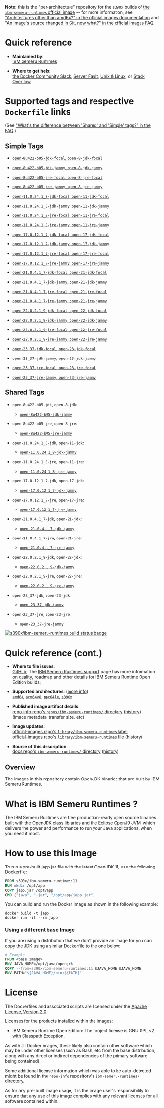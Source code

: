 <!--

********************************************************************************

WARNING:

    DO NOT EDIT "ibm-semeru-runtimes/README.md"

    IT IS AUTO-GENERATED

    (from the other files in "ibm-semeru-runtimes/" combined with a set of templates)

********************************************************************************

-->

**Note:** this is the "per-architecture" repository for the `s390x` builds of [the `ibm-semeru-runtimes` official image](https://hub.docker.com/_/ibm-semeru-runtimes) -- for more information, see ["Architectures other than amd64?" in the official images documentation](https://github.com/docker-library/official-images#architectures-other-than-amd64) and ["An image's source changed in Git, now what?" in the official images FAQ](https://github.com/docker-library/faq#an-images-source-changed-in-git-now-what).

# Quick reference

-	**Maintained by**:  
	[IBM Semeru Runtimes](https://github.com/ibmruntimes/semeru-containers)

-	**Where to get help**:  
	[the Docker Community Slack](https://dockr.ly/comm-slack), [Server Fault](https://serverfault.com/help/on-topic), [Unix & Linux](https://unix.stackexchange.com/help/on-topic), or [Stack Overflow](https://stackoverflow.com/help/on-topic)

# Supported tags and respective `Dockerfile` links

(See ["What's the difference between 'Shared' and 'Simple' tags?" in the FAQ](https://github.com/docker-library/faq#whats-the-difference-between-shared-and-simple-tags).)

## Simple Tags

-	[`open-8u422-b05-jdk-focal`, `open-8-jdk-focal`](https://github.com/ibmruntimes/semeru-containers/blob/1212e4fe213cb5b4c65eb260ccbbc40a7eadfb5d/8/jdk/ubuntu/focal/Dockerfile.open.releases.full)

-	[`open-8u422-b05-jdk-jammy`, `open-8-jdk-jammy`](https://github.com/ibmruntimes/semeru-containers/blob/1212e4fe213cb5b4c65eb260ccbbc40a7eadfb5d/8/jdk/ubuntu/jammy/Dockerfile.open.releases.full)

-	[`open-8u422-b05-jre-focal`, `open-8-jre-focal`](https://github.com/ibmruntimes/semeru-containers/blob/1212e4fe213cb5b4c65eb260ccbbc40a7eadfb5d/8/jre/ubuntu/focal/Dockerfile.open.releases.full)

-	[`open-8u422-b05-jre-jammy`, `open-8-jre-jammy`](https://github.com/ibmruntimes/semeru-containers/blob/1212e4fe213cb5b4c65eb260ccbbc40a7eadfb5d/8/jre/ubuntu/jammy/Dockerfile.open.releases.full)

-	[`open-11.0.24.1_8-jdk-focal`, `open-11-jdk-focal`](https://github.com/ibmruntimes/semeru-containers/blob/1212e4fe213cb5b4c65eb260ccbbc40a7eadfb5d/11/jdk/ubuntu/focal/Dockerfile.open.releases.full)

-	[`open-11.0.24.1_8-jdk-jammy`, `open-11-jdk-jammy`](https://github.com/ibmruntimes/semeru-containers/blob/1212e4fe213cb5b4c65eb260ccbbc40a7eadfb5d/11/jdk/ubuntu/jammy/Dockerfile.open.releases.full)

-	[`open-11.0.24.1_8-jre-focal`, `open-11-jre-focal`](https://github.com/ibmruntimes/semeru-containers/blob/1212e4fe213cb5b4c65eb260ccbbc40a7eadfb5d/11/jre/ubuntu/focal/Dockerfile.open.releases.full)

-	[`open-11.0.24.1_8-jre-jammy`, `open-11-jre-jammy`](https://github.com/ibmruntimes/semeru-containers/blob/1212e4fe213cb5b4c65eb260ccbbc40a7eadfb5d/11/jre/ubuntu/jammy/Dockerfile.open.releases.full)

-	[`open-17.0.12.1_7-jdk-focal`, `open-17-jdk-focal`](https://github.com/ibmruntimes/semeru-containers/blob/1212e4fe213cb5b4c65eb260ccbbc40a7eadfb5d/17/jdk/ubuntu/focal/Dockerfile.open.releases.full)

-	[`open-17.0.12.1_7-jdk-jammy`, `open-17-jdk-jammy`](https://github.com/ibmruntimes/semeru-containers/blob/1212e4fe213cb5b4c65eb260ccbbc40a7eadfb5d/17/jdk/ubuntu/jammy/Dockerfile.open.releases.full)

-	[`open-17.0.12.1_7-jre-focal`, `open-17-jre-focal`](https://github.com/ibmruntimes/semeru-containers/blob/1212e4fe213cb5b4c65eb260ccbbc40a7eadfb5d/17/jre/ubuntu/focal/Dockerfile.open.releases.full)

-	[`open-17.0.12.1_7-jre-jammy`, `open-17-jre-jammy`](https://github.com/ibmruntimes/semeru-containers/blob/1212e4fe213cb5b4c65eb260ccbbc40a7eadfb5d/17/jre/ubuntu/jammy/Dockerfile.open.releases.full)

-	[`open-21.0.4.1_7-jdk-focal`, `open-21-jdk-focal`](https://github.com/ibmruntimes/semeru-containers/blob/1212e4fe213cb5b4c65eb260ccbbc40a7eadfb5d/21/jdk/ubuntu/focal/Dockerfile.open.releases.full)

-	[`open-21.0.4.1_7-jdk-jammy`, `open-21-jdk-jammy`](https://github.com/ibmruntimes/semeru-containers/blob/1212e4fe213cb5b4c65eb260ccbbc40a7eadfb5d/21/jdk/ubuntu/jammy/Dockerfile.open.releases.full)

-	[`open-21.0.4.1_7-jre-focal`, `open-21-jre-focal`](https://github.com/ibmruntimes/semeru-containers/blob/1212e4fe213cb5b4c65eb260ccbbc40a7eadfb5d/21/jre/ubuntu/focal/Dockerfile.open.releases.full)

-	[`open-21.0.4.1_7-jre-jammy`, `open-21-jre-jammy`](https://github.com/ibmruntimes/semeru-containers/blob/1212e4fe213cb5b4c65eb260ccbbc40a7eadfb5d/21/jre/ubuntu/jammy/Dockerfile.open.releases.full)

-	[`open-22.0.2.1_9-jdk-focal`, `open-22-jdk-focal`](https://github.com/ibmruntimes/semeru-containers/blob/1212e4fe213cb5b4c65eb260ccbbc40a7eadfb5d/22/jdk/ubuntu/focal/Dockerfile.open.releases.full)

-	[`open-22.0.2.1_9-jdk-jammy`, `open-22-jdk-jammy`](https://github.com/ibmruntimes/semeru-containers/blob/1212e4fe213cb5b4c65eb260ccbbc40a7eadfb5d/22/jdk/ubuntu/jammy/Dockerfile.open.releases.full)

-	[`open-22.0.2.1_9-jre-focal`, `open-22-jre-focal`](https://github.com/ibmruntimes/semeru-containers/blob/1212e4fe213cb5b4c65eb260ccbbc40a7eadfb5d/22/jre/ubuntu/focal/Dockerfile.open.releases.full)

-	[`open-22.0.2.1_9-jre-jammy`, `open-22-jre-jammy`](https://github.com/ibmruntimes/semeru-containers/blob/1212e4fe213cb5b4c65eb260ccbbc40a7eadfb5d/22/jre/ubuntu/jammy/Dockerfile.open.releases.full)

-	[`open-23_37-jdk-focal`, `open-23-jdk-focal`](https://github.com/ibmruntimes/semeru-containers/blob/1212e4fe213cb5b4c65eb260ccbbc40a7eadfb5d/23/jdk/ubuntu/focal/Dockerfile.open.releases.full)

-	[`open-23_37-jdk-jammy`, `open-23-jdk-jammy`](https://github.com/ibmruntimes/semeru-containers/blob/1212e4fe213cb5b4c65eb260ccbbc40a7eadfb5d/23/jdk/ubuntu/jammy/Dockerfile.open.releases.full)

-	[`open-23_37-jre-focal`, `open-23-jre-focal`](https://github.com/ibmruntimes/semeru-containers/blob/1212e4fe213cb5b4c65eb260ccbbc40a7eadfb5d/23/jre/ubuntu/focal/Dockerfile.open.releases.full)

-	[`open-23_37-jre-jammy`, `open-23-jre-jammy`](https://github.com/ibmruntimes/semeru-containers/blob/1212e4fe213cb5b4c65eb260ccbbc40a7eadfb5d/23/jre/ubuntu/jammy/Dockerfile.open.releases.full)

## Shared Tags

-	`open-8u422-b05-jdk`, `open-8-jdk`:

	-	[`open-8u422-b05-jdk-jammy`](https://github.com/ibmruntimes/semeru-containers/blob/1212e4fe213cb5b4c65eb260ccbbc40a7eadfb5d/8/jdk/ubuntu/jammy/Dockerfile.open.releases.full)

-	`open-8u422-b05-jre`, `open-8-jre`:

	-	[`open-8u422-b05-jre-jammy`](https://github.com/ibmruntimes/semeru-containers/blob/1212e4fe213cb5b4c65eb260ccbbc40a7eadfb5d/8/jre/ubuntu/jammy/Dockerfile.open.releases.full)

-	`open-11.0.24.1_8-jdk`, `open-11-jdk`:

	-	[`open-11.0.24.1_8-jdk-jammy`](https://github.com/ibmruntimes/semeru-containers/blob/1212e4fe213cb5b4c65eb260ccbbc40a7eadfb5d/11/jdk/ubuntu/jammy/Dockerfile.open.releases.full)

-	`open-11.0.24.1_8-jre`, `open-11-jre`:

	-	[`open-11.0.24.1_8-jre-jammy`](https://github.com/ibmruntimes/semeru-containers/blob/1212e4fe213cb5b4c65eb260ccbbc40a7eadfb5d/11/jre/ubuntu/jammy/Dockerfile.open.releases.full)

-	`open-17.0.12.1_7-jdk`, `open-17-jdk`:

	-	[`open-17.0.12.1_7-jdk-jammy`](https://github.com/ibmruntimes/semeru-containers/blob/1212e4fe213cb5b4c65eb260ccbbc40a7eadfb5d/17/jdk/ubuntu/jammy/Dockerfile.open.releases.full)

-	`open-17.0.12.1_7-jre`, `open-17-jre`:

	-	[`open-17.0.12.1_7-jre-jammy`](https://github.com/ibmruntimes/semeru-containers/blob/1212e4fe213cb5b4c65eb260ccbbc40a7eadfb5d/17/jre/ubuntu/jammy/Dockerfile.open.releases.full)

-	`open-21.0.4.1_7-jdk`, `open-21-jdk`:

	-	[`open-21.0.4.1_7-jdk-jammy`](https://github.com/ibmruntimes/semeru-containers/blob/1212e4fe213cb5b4c65eb260ccbbc40a7eadfb5d/21/jdk/ubuntu/jammy/Dockerfile.open.releases.full)

-	`open-21.0.4.1_7-jre`, `open-21-jre`:

	-	[`open-21.0.4.1_7-jre-jammy`](https://github.com/ibmruntimes/semeru-containers/blob/1212e4fe213cb5b4c65eb260ccbbc40a7eadfb5d/21/jre/ubuntu/jammy/Dockerfile.open.releases.full)

-	`open-22.0.2.1_9-jdk`, `open-22-jdk`:

	-	[`open-22.0.2.1_9-jdk-jammy`](https://github.com/ibmruntimes/semeru-containers/blob/1212e4fe213cb5b4c65eb260ccbbc40a7eadfb5d/22/jdk/ubuntu/jammy/Dockerfile.open.releases.full)

-	`open-22.0.2.1_9-jre`, `open-22-jre`:

	-	[`open-22.0.2.1_9-jre-jammy`](https://github.com/ibmruntimes/semeru-containers/blob/1212e4fe213cb5b4c65eb260ccbbc40a7eadfb5d/22/jre/ubuntu/jammy/Dockerfile.open.releases.full)

-	`open-23_37-jdk`, `open-23-jdk`:

	-	[`open-23_37-jdk-jammy`](https://github.com/ibmruntimes/semeru-containers/blob/1212e4fe213cb5b4c65eb260ccbbc40a7eadfb5d/23/jdk/ubuntu/jammy/Dockerfile.open.releases.full)

-	`open-23_37-jre`, `open-23-jre`:

	-	[`open-23_37-jre-jammy`](https://github.com/ibmruntimes/semeru-containers/blob/1212e4fe213cb5b4c65eb260ccbbc40a7eadfb5d/23/jre/ubuntu/jammy/Dockerfile.open.releases.full)

[![s390x/ibm-semeru-runtimes build status badge](https://img.shields.io/jenkins/s/https/doi-janky.infosiftr.net/job/multiarch/job/s390x/job/ibm-semeru-runtimes.svg?label=s390x/ibm-semeru-runtimes%20%20build%20job)](https://doi-janky.infosiftr.net/job/multiarch/job/s390x/job/ibm-semeru-runtimes/)

# Quick reference (cont.)

-	**Where to file issues**:  
	[GitHub](https://github.com/ibmruntimes/Semeru-Runtimes/issues); The [IBM Semeru Runtimes support](https://ibm.com/semeru-runtimes) page has more information on quality, roadmap and other details for IBM Semeru Runtime Open Edition builds;

-	**Supported architectures**: ([more info](https://github.com/docker-library/official-images#architectures-other-than-amd64))  
	[`amd64`](https://hub.docker.com/r/amd64/ibm-semeru-runtimes/), [`arm64v8`](https://hub.docker.com/r/arm64v8/ibm-semeru-runtimes/), [`ppc64le`](https://hub.docker.com/r/ppc64le/ibm-semeru-runtimes/), [`s390x`](https://hub.docker.com/r/s390x/ibm-semeru-runtimes/)

-	**Published image artifact details**:  
	[repo-info repo's `repos/ibm-semeru-runtimes/` directory](https://github.com/docker-library/repo-info/blob/master/repos/ibm-semeru-runtimes) ([history](https://github.com/docker-library/repo-info/commits/master/repos/ibm-semeru-runtimes))  
	(image metadata, transfer size, etc)

-	**Image updates**:  
	[official-images repo's `library/ibm-semeru-runtimes` label](https://github.com/docker-library/official-images/issues?q=label%3Alibrary%2Fibm-semeru-runtimes)  
	[official-images repo's `library/ibm-semeru-runtimes` file](https://github.com/docker-library/official-images/blob/master/library/ibm-semeru-runtimes) ([history](https://github.com/docker-library/official-images/commits/master/library/ibm-semeru-runtimes))

-	**Source of this description**:  
	[docs repo's `ibm-semeru-runtimes/` directory](https://github.com/docker-library/docs/tree/master/ibm-semeru-runtimes) ([history](https://github.com/docker-library/docs/commits/master/ibm-semeru-runtimes))

## Overview

The images in this repository contain OpenJDK binaries that are built by IBM Semeru Runtimes.

# What is IBM Semeru Runtimes ?

The IBM Semeru Runtimes are free production-ready open source binaries built with the OpenJDK class libraries and the Eclipse OpenJ9 JVM, which delivers the power and performance to run your Java applications, when you need it most.

# How to use this Image

To run a pre-built japp.jar file with the latest OpenJDK 11, use the following Dockerfile:

```dockerfile
FROM s390x/ibm-semeru-runtimes:11
RUN mkdir /opt/app
COPY japp.jar /opt/app
CMD ["java", "-jar", "/opt/app/japp.jar"]
```

You can build and run the Docker Image as shown in the following example:

```console
docker build -t japp .
docker run -it --rm japp
```

### Using a different base Image

If you are using a distribution that we don't provide an image for you can copy the JDK using a similar Dockerfile to the one below:

```dockerfile
# Example
FROM <base image>
ENV JAVA_HOME=/opt/java/openjdk
COPY --from=s390x/ibm-semeru-runtimes:11 $JAVA_HOME $JAVA_HOME
ENV PATH="${JAVA_HOME}/bin:${PATH}"
```

# License

The Dockerfiles and associated scripts are licensed under the [Apache License, Version 2.0](http://www.apache.org/licenses/LICENSE-2.0.html).

Licenses for the products installed within the images:

-	IBM Semeru Runtime Open Edition: The project license is GNU GPL v2 with Classpath Exception.

As with all Docker images, these likely also contain other software which may be under other licenses (such as Bash, etc from the base distribution, along with any direct or indirect dependencies of the primary software being contained).

Some additional license information which was able to be auto-detected might be found in [the `repo-info` repository's `ibm-semeru-runtimes/` directory](https://github.com/docker-library/repo-info/tree/master/repos/ibm-semeru-runtimes).

As for any pre-built image usage, it is the image user's responsibility to ensure that any use of this image complies with any relevant licenses for all software contained within.
